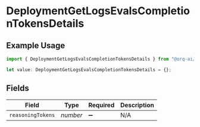 # DeploymentGetLogsEvalsCompletionTokensDetails

## Example Usage

```typescript
import { DeploymentGetLogsEvalsCompletionTokensDetails } from "@orq-ai/node/models/operations";

let value: DeploymentGetLogsEvalsCompletionTokensDetails = {};
```

## Fields

| Field              | Type               | Required           | Description        |
| ------------------ | ------------------ | ------------------ | ------------------ |
| `reasoningTokens`  | *number*           | :heavy_minus_sign: | N/A                |